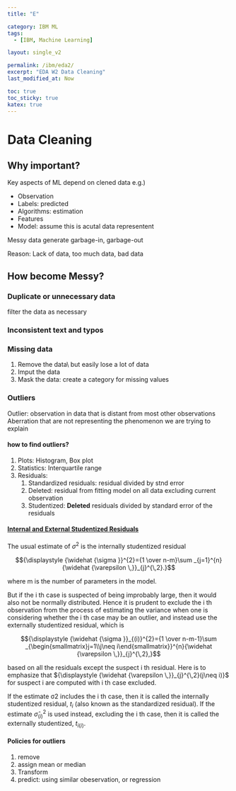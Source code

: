 ```yaml
---
title: "E"

category: IBM ML
tags:
  - [IBM, Machine Learning]

layout: single_v2

permalink: /ibm/eda2/
excerpt: "EDA W2 Data Cleaning"
last_modified_at: Now

toc: true
toc_sticky: true
katex: true
---
```


# Data Cleaning

## Why important?
Key aspects of ML depend on clened data
e.g.)
- Observation
- Labels: predicted
- Algorithms: estimation
- Features
- Model: assume this is acutal data representent 

Messy data generate garbage-in, garbage-out

Reason: Lack of data, too much data, bad data

## How become Messy?
### Duplicate or unnecessary data
filter the data as necessary

### Inconsistent text and typos

### Missing data
1. Remove the data\\ but easily lose a lot of data
2. Imput the data
3. Mask the data: create a category for missing values

### Outliers
Outlier: observation in data that is distant from most other observations
Aberration that are not representing the phenomenon we are trying to explain
#### how to find outliers?
1. Plots: Histogram, Box plot
2. Statistics: Interquartile range
3. Residuals: 
   1. Standardized residuals: residual divided by stnd error
   2. Deleted: residual from fitting model on all data excluding current observation
   3. Studentized: **Deleted** residuals divided by standard error of the residuals

#### [Internal and External Studentized Residuals](https://en.wikipedia.org/wiki/Studentized_residual#Internal_and_external_studentization)

The usual estimate of $σ^2$ is the internally studentized residual

$${\displaystyle {\widehat {\sigma }}^{2}={1 \over n-m}\sum _{j=1}^{n}{\widehat {\varepsilon \,}}_{j}^{\,2}.}$$

where m is the number of parameters in the model.

But if the i th case is suspected of being improbably large, then it would also not be normally distributed. Hence it is prudent to exclude the i th observation from the process of estimating the variance when one is considering whether the i th case may be an outlier, and instead use the externally studentized residual, which is

$${\displaystyle {\widehat {\sigma }}_{(i)}^{2}={1 \over n-m-1}\sum _{\begin{smallmatrix}j=1\\j\neq i\end{smallmatrix}}^{n}{\widehat {\varepsilon \,}}_{j}^{\,2},}$$

based on all the residuals except the suspect i th residual. Here is to emphasize that ${\displaystyle {\widehat {\varepsilon \,}}_{j}^{\,2}(j\neq i)}$ for suspect i are computed with i th case excluded.

If the estimate σ2 includes the i th case, then it is called the internally studentized residual, ${\displaystyle t_{i}}$ (also known as the standardized residual). If the estimate $\widehat {\sigma }_{{(i)}}^{2}$ is used instead, excluding the i th case, then it is called the externally studentized, $t_{{i(i)}}$.

#### Policies for outliers
1. remove
2. assign mean or median
3. Transform
4. predict: using similar obeservation, or regression